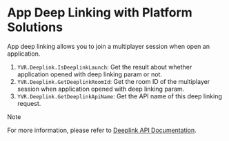 # App Deep Linking with Platform Solutions

App deep linking allows you to join a multiplayer session when open an application.

1. `YVR.Deeplink.IsDeeplinkLaunch`: Get the result about whether application opened with deep linking param or not.
2. `YVR.Deeplink.GetDeeplinkRoomId`: Get the room ID of the multiplayer session when application opened with deep linking param.
3. `YVR.Deeplink.GetDeeplinkApiName`: Get the API name of this deep linking request.

> [!Note]
> For more information, please refer to [Deeplink API Documentation](xref:YVR.Platform.Deeplink).

